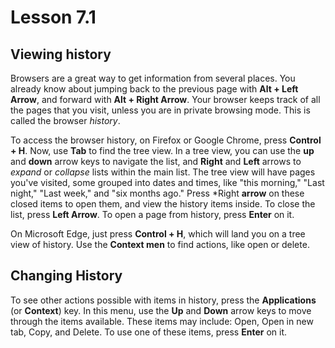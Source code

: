 # Lesson 7.1

## Viewing history

Browsers are a great way to get information from several places. You
already know about jumping back to the previous page with **Alt + Left
Arrow**, and forward with **Alt + Right Arrow**. Your browser keeps
track of all the pages that you visit, unless you are in private
browsing mode. This is called the browser *history*.

To access the browser history, on Firefox or Google Chrome, press
**Control + H**. Now, use **Tab** to find the tree view. In a tree view,
you can use the **up** and **down** arrow keys to navigate the list, and
**Right** and **Left** arrows to *expand* or *collapse* lists within the
main list. The tree view will have pages you've visited, some grouped
into dates and times, like "this morning," "Last night," "Last week,"
and "six months ago." Press *Right **arrow** on these closed items to
open them, and view the history items inside. To close the list, press
**Left Arrow**. To open a page from history, press **Enter** on it.

On Microsoft Edge, just press **Control + H**, which will land you on a tree
view of history. Use the **Context men**  to find actions, like open or delete.

## Changing History

To see other actions possible with items in history, press the
**Applications** (or **Context**) key. In this menu, use the **Up** and
**Down** arrow keys to move through the items available. These items may
include: Open, Open in new tab, Copy, and Delete. To use one of these
items, press **Enter** on it.
